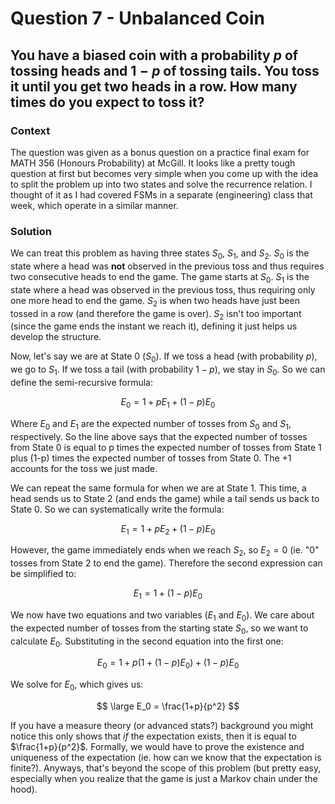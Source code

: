 # Question 7 - Unbalanced Coin

## You have a biased coin with a probability $p$ of tossing heads and $1-p$ of tossing tails. You toss it until you get two heads in a row. How many times do you expect to toss it?

### Context  
The question was given as a bonus question on a practice final exam for MATH 356 (Honours Probability) at McGill. It looks like a pretty tough question at first but becomes very simple when you come up with the idea to split the problem up into two states and solve the recurrence relation. I thought of it as I had covered FSMs in a separate (engineering) class that week, which operate in a similar manner. 

### Solution  
We can treat this problem as having three states $S_0$, $S_1$, and $S_2$. $S_0$ is the state where a head was **not** observed in the previous toss and thus requires two consecutive heads to end the game. The game starts at $S_0$. $S_1$ is the state where a head was observed in the previous toss, thus requiring only one more head to end the game. $S_2$ is when two heads have just been tossed in a row (and therefore the game is over). $S_2$ isn't too important (since the game ends the instant we reach it), defining it just helps us develop the structure.  

Now, let's say we are at State 0 ($S_0$). If we toss a head (with probability $p$), we go to $S_1$. If we toss a tail (with probability $1-p$), we stay in $S_0$. So we can define the semi-recursive formula:  

$$
E_0 = 1 + pE_1 + (1-p)E_0
$$  

Where $E_0$ and $E_1$ are the expected number of tosses from $S_0$ and $S_1$, respectively. So the line above says that the expected number of tosses from State 0 is equal to p times the expected number of tosses from State 1 plus (1-p) times the expected number of tosses from State 0. The +1 accounts for the toss we just made.  

We can repeat the same formula for when we are at State 1. This time, a head sends us to State 2 (and ends the game) while a tail sends us back to State 0. So we can systematically write the formula:  

$$
E_1 = 1 + pE_2 + (1-p)E_0
$$  

However, the game immediately ends when we reach $S_2$, so $E_2=0$ (ie. "0" tosses from State 2 to end the game). Therefore the second expression can be simplified to:  

$$
E_1 = 1 + (1-p)E_0
$$

We now have two equations and two variables ($E_1$ and $E_0$). We care about the expected number of tosses from the starting state $S_0$, so we want to calculate $E_0$. Substituting in the second equation into the first one:  

$$
E_0 = 1 + p(1 + (1-p)E_0) + (1-p)E_0
$$

We solve for $E_0$, which gives us:  

$$
\large E_0 = \frac{1+p}{p^2}
$$  

If you have a measure theory (or advanced stats?) background you might notice this only shows that *if* the expectation exists, then it is equal to $\frac{1+p}{p^2}$. Formally, we would have to prove the existence and uniqueness of the expectation (ie. how can we know that the expectation is finite?). Anyways, that's beyond the scope of this problem (but pretty easy, especially when you realize that the game is just a Markov chain under the hood). 
